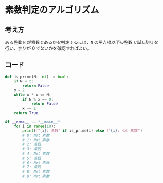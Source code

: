 # 素数判定のアルゴリズム

## 考え方

ある整数 `N` が素数であるかを判定するには、`N` の平方根以下の整数で試し割りを行い、余りが 0 でないかを確認すればよい。

## コード

```python
def is_prime(N: int) -> bool:
    if N < 2:
        return False
    x = 2
    while x * x <= N:
        if N % x == 0:
            return False
        x += 1
    return True

if __name__ == "__main__":
    for i in range(10):
        print(f"{i}: 素数" if is_prime(i) else f"{i}: Not 素数")
        # 0: Not 素数
        # 1: Not 素数
        # 2: 素数
        # 3: 素数
        # 4: Not 素数
        # 5: 素数
        # 6: Not 素数
        # 7: 素数
        # 8: Not 素数
        # 9: Not 素数
```
